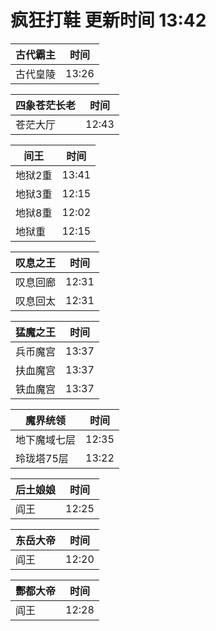 # 疯狂打鞋 更新时间 13:42

| 古代霸主   | 时间    |
|--------|-------|
| 古代皇陵 | 13:26 |

| 四象苍茫长老   | 时间    |
|--------|-------|
| 苍茫大厅 | 12:43 |

| 间王   | 时间    |
|--------|-------|
| 地狱2重 | 13:41 |
| 地狱3重 | 12:15 |
| 地狱8重 | 12:02 |
| 地狱重 | 12:15 |

| 叹息之王   | 时间    |
|--------|-------|
| 叹息回廊 | 12:31 |
| 叹息回太 | 12:31 |

| 猛魔之王   | 时间    |
|--------|-------|
| 兵币魔宫 | 13:37 |
| 扶血魔宫 | 13:37 |
| 铁血魔宫 | 13:37 |

| 魔界统领   | 时间    |
|--------|-------|
| 地下魔域七层 | 12:35 |
| 玲珑塔75层 | 13:22 |

| 后土娘娘   | 时间    |
|--------|-------|
| 阎王 | 12:25 |

| 东岳大帝   | 时间    |
|--------|-------|
| 阎王 | 12:20 |

| 酆都大帝   | 时间    |
|--------|-------|
| 阎王 | 12:28 |